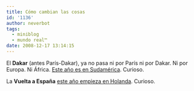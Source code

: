 ```yaml
---
title: Cómo cambian las cosas
id: '1136'
author: neverbot
tags:
  - miniblog
  - mundo real™
date: 2008-12-17 13:14:15
---
```


El **Dakar** (antes París-Dakar), ya no pasa ni por París ni por Dakar. Ni por Europa. Ni África. [Este año es en Sudamérica](http://www.dakar.com/2009/DAK/presentation/us/r3_5-le-parcours.html). Curioso.

La **Vuelta a España** [este año empieza en Holanda](http://www.marca.com/edicion/marca/ciclismo/es/desarrollo/1192831.html). Curioso.
